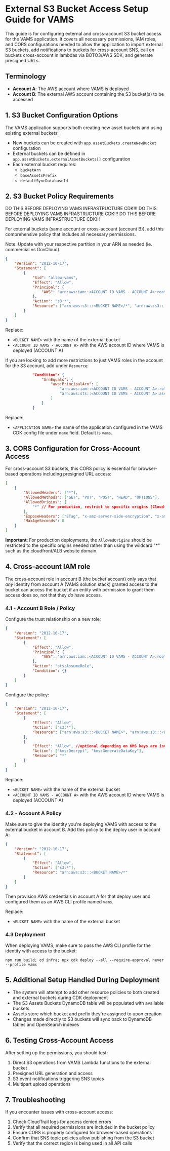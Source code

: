 # External S3 Bucket Access Setup Guide for VAMS

This guide is for configuring external and cross-account S3 bucket access for the VAMS application. It covers all necessary permissions, IAM roles, and CORS configurations needed to allow the application to import external S3 buckets, add notifications to buckets for cross-account SNS, call on buckets cross-account in lambdas via BOTO3/AWS SDK, and generate presigned URLs.

## Terminology

-   **Account A**: The AWS account where VAMS is deployed
-   **Account B**: The external AWS account containing the S3 bucket(s) to be accessed

## 1. S3 Bucket Configuration Options

The VAMS application supports both creating new asset buckets and using existing external buckets:

-   New buckets can be created with `app.assetBuckets.createNewBucket` configuration
-   External buckets can be defined in `app.assetBuckets.externalAssetBuckets[]` configuration
-   Each external bucket requires:
    -   `bucketArn`
    -   `baseAssetsPrefix`
    -   `defaultSyncDatabaseId`

## 2. S3 Bucket Policy Requirements

DO THIS BEFORE DEPLOYING VAMS INFRASTRUCTURE CDK!!!
DO THIS BEFORE DEPLOYING VAMS INFRASTRUCTURE CDK!!!
DO THIS BEFORE DEPLOYING VAMS INFRASTRUCTURE CDK!!!

For external buckets (same account or cross-account (account B)), add this comprehensive policy that includes all necessary permissions.

Note: Update with your respective partition in your ARN as needed (ie. commercial vs GovCloud)

```json
{
    "Version": "2012-10-17",
    "Statement": [
        {
            "Sid": "allow-vams",
            "Effect": "Allow",
            "Principal": {
                "AWS": "arn:aws:iam::<ACCOUNT ID VAMS - ACCOUNT A>:root"
            },
            "Action": "s3:*",
            "Resource": ["arn:aws:s3:::<BUCKET NAME>/*", "arn:aws:s3:::<BUCKET NAME>"]
        }
    ]
}
```

Replace:

-   `<BUCKET NAME>` with the name of the external bucket
-   `<ACCOUNT ID VAMS - ACCOUNT A>` with the AWS account ID where VAMS is deployed (ACCOUNT A)

If you are looking to add more restrictions to just VAMS roles in the account for the S3 account, add under `Resource`:

```json
            "Condition": {
                "ArnEquals": {
                    "aws:PrincipalArn": [
                        "arn:aws:iam::<ACCOUNT ID VAMS - ACCOUNT A>:role/<APPLICATION NAME>*",
                        "arn:aws:sts::<ACCOUNT ID VAMS - ACCOUNT A>:assumed-role/<APPLICATION NAME>*"
                    ]
                }
            }
```

Replace:

-   `<APPLICATION NAME>` the name of the application configured in the VAMS CDK config file under `name` field. Default is `vams`.

## 3. CORS Configuration for Cross-Account Access

For cross-account S3 buckets, this CORS policy is essential for browser-based operations including presigned URL access:

```json
[
    {
        "AllowedHeaders": ["*"],
        "AllowedMethods": ["GET", "PUT", "POST", "HEAD", "OPTIONS"],
        "AllowedOrigins": [
            "*" // For production, restrict to specific origins (Cloudfront/ALB website domain)
        ],
        "ExposeHeaders": ["ETag", "x-amz-server-side-encryption", "x-amz-request-id", "x-amz-id-2"],
        "MaxAgeSeconds": 0
    }
]
```

**Important**: For production deployments, the `AllowedOrigins` should be restricted to the specific origins needed rather than using the wildcard "\*" such as the cloudfront/ALB website domain.

## 4. Cross-account IAM role

The cross-account role in account B (the bucket account) only says that _any_ identity from account A (VAMS solution stack) granted access to the bucket can access the bucket if an entity with permission to grant them access does so, not that they _do_ have access.

### 4.1 - Account B Role / Policy

Configure the trust relationship on a new role:

```json
{
    "Version": "2012-10-17",
    "Statement": [
        {
            "Effect": "Allow",
            "Principal": {
                "AWS": "arn:aws:iam::<ACCOUNT ID VAMS - ACCOUNT A>:root" // Account A.
            },
            "Action": "sts:AssumeRole",
            "Condition": {}
        }
    ]
}
```

Configure the policy:

```json
{
    "Version": "2012-10-17",
    "Statement": [
        {
            "Effect": "Allow",
            "Action": ["s3:*"],
            "Resource": ["arn:aws:s3:::<BUCKET NAME>", "arn:aws:s3:::<BUCKET NAME>/*"]
        },
        {
            "Effect": "Allow", //optional depending on KMS keys are involved
            "Action": ["kms:Decrypt", "kms:GenerateDataKey"],
            "Resource": "*"
        }
    ]
}
```

Replace:

-   `<BUCKET NAME>` with the name of the external bucket
-   `<ACCOUNT ID VAMS - ACCOUNT A>` with the AWS account ID where VAMS is deployed (ACCOUNT A)

### 4.2 - Account A Policy

Make sure to give the identity you're deploying VAMS with access to the external bucket in account B. Add this policy to the deploy user in account A:

```json
{
    "Version": "2012-10-17",
    "Statement": [
        {
            "Effect": "Allow",
            "Action": ["s3:*"],
            "Resource": "arn:aws:s3:::<BUCKET NAME>/*"
        }
    ]
}
```

Then provision AWS credentials in account A for that deploy user and configured them as an AWS CLI profile named `vams`.

Replace:

-   `<BUCKET NAME>` with the name of the external bucket

### 4.3 Deployment

When deploying VAMS, make sure to pass the AWS CLI profile for the identity with access to the bucket:

```
npm run build; cd infra; npx cdk deploy --all --require-approval never --profile vams
```

## 5. Additional Setup Handled During Deployment

-   The system will attempt to add other resource policies to both created and external buckets during CDK deployment
-   The S3 Assets Buckets DynamoDB table will be populated with available buckets
-   Assets store which bucket and prefix they're assigned to upon creation
-   Changes made directly to S3 buckets will sync back to DynamoDB tables and OpenSearch indexes

## 6. Testing Cross-Account Access

After setting up the permissions, you should test:

1. Direct S3 operations from VAMS Lambda functions to the external bucket
2. Presigned URL generation and access
3. S3 event notifications triggering SNS topics
4. Multipart upload operations

## 7. Troubleshooting

If you encounter issues with cross-account access:

1. Check CloudTrail logs for access denied errors
2. Verify that all required permissions are included in the bucket policy
3. Ensure CORS is properly configured for browser-based operations
4. Confirm that SNS topic policies allow publishing from the S3 bucket
5. Verify that the correct region is being used in all API calls
